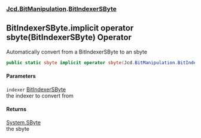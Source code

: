 ### [Jcd.BitManipulation](Jcd_BitManipulation.md 'Jcd.BitManipulation').[BitIndexerSByte](Jcd_BitManipulation_BitIndexerSByte.md 'Jcd.BitManipulation.BitIndexerSByte')
## BitIndexerSByte.implicit operator sbyte(BitIndexerSByte) Operator
Automatically convert from a BitIndexerSByte to an sbyte  
```csharp
public static sbyte implicit operator sbyte(Jcd.BitManipulation.BitIndexerSByte indexer);
```
#### Parameters
<a name='Jcd_BitManipulation_BitIndexerSByte_op_Implicitsbyte(Jcd_BitManipulation_BitIndexerSByte)_indexer'></a>
`indexer` [BitIndexerSByte](Jcd_BitManipulation_BitIndexerSByte.md 'Jcd.BitManipulation.BitIndexerSByte')  
the indexer to convert from
  
#### Returns
[System.SByte](https://docs.microsoft.com/en-us/dotnet/api/System.SByte 'System.SByte')  
the sbyte
